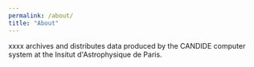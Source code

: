 ```yaml
---
permalink: /about/
title: "About"
---
```


xxxx archives and distributes data produced by the CANDIDE computer system at the Insitut d'Astrophysique de Paris. 
